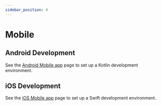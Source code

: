 ```yaml
---
sidebar_position: 4
---
```


# Mobile

## Android Development

See the [Android Mobile app](./android/index.md) page to set up a Kotlin development environment.

## iOS Development

See the [iOS Mobile app](./ios/index.md) page to set up a Swift development environment.

